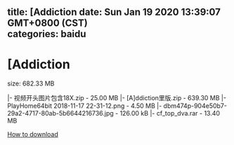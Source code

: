 
title: [Addiction
date: Sun Jan 19 2020 13:39:07 GMT+0800 (CST)    
categories: baidu
---

# [Addiction
size: 682.33 MB
 
 
|- 视频开头图片包含18X.zip - 25.00 MB
|- [A]ddiction里版.zip - 639.30 MB
|- PlayHome64bit 2018-11-17 22-31-12.png - 4.50 MB
|- dbm474p-904e50b7-29a2-4717-80ab-5b6644216736.jpg - 126.00 kB
|- cf_top_dva.rar - 13.40 MB

[How to download](https://bpcam.bemobtrk.com/go/2ceec3aa-1ca2-46d6-b9ff-aaa5c184517c?jno=4209)